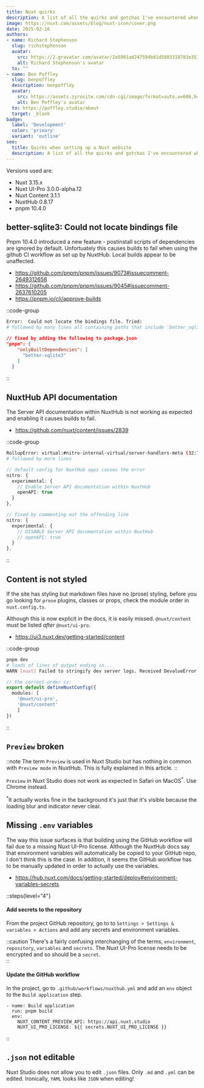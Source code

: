 ```yaml
---
title: Nuxt quirks
description: A list of all the quirks and gotchas I've encountered when setting up a Nuxt website using NuxtHub, Nuxt Studio/Content and Nuxt UI.
image: https://nuxt.com/assets/blog/nuxt-icon/cover.png
date: 2025-02-16
authors:
- name: Richard Stephenson
  slug: richstephenson
  avatar:
    src: https://2.gravatar.com/avatar/2e5901ad247594b81d5083318783e351314a7e6f5dbadc779c3c4c5734afbef7
    alt: Richard Stephenson's avatar
  to: ""
- name: Ben Poffley
  slug: benpoffley
  description: benpoffley
  avatar:
    src: https://assets.zyrosite.com/cdn-cgi/image/format=auto,w=606,h=769,fit=crop/dWxbrVXW2bF41OlW/ben-poffley-2-YKbrR1M4p2hD10gq.jpeg
    alt: Ben Poffley's avatar
  to: https://poffley.studio/about
  target: _blank
badge:
  label: 'Development'
  color: 'primary'
  variant: 'outline'
seo:
  title: Quirks when setting up a Nuxt website
  description: A list of all the quirks and gotchas I've encountered when setting up a Nuxt website using NuxtHub, Nuxt Studio/Content and Nuxt UI.
---
```


Versions used are:
- Nuxt 3.15.x
- Nuxt UI-Pro 3.0.0-alpha.12
- Nuxt Content 3.1.1
- NuxtHub 0.8.17
- pnpm 10.4.0

## better-sqlite3: Could not locate bindings file

Pnpm 10.4.0 introduced a new feature - postinstall scripts of dependencies are ignored by default. Unfortuately this causes builds to fail when using the github CI workflow as set up by NuxtHub. Local builds appear to be unaffected.

- https://github.com/pnpm/pnpm/issues/9073#issuecomment-2649312658
- https://github.com/pnpm/pnpm/issues/9045#issuecomment-2637610205
- https://pnpm.io/cli/approve-builds

::code-group

```bash [pnpm]
Error:  Could not locate the bindings file. Tried: 
# followed by many lines all containing paths that include `better_sqlite3`
```

```json [package.json]
// fixed by adding the following to package.json
"pnpm": {
    "onlyBuiltDependencies": [
      "better-sqlite3"
    ]
  }
```
::

## NuxtHub API documentation

The Server API documentation within NuxtHub is not working as expected and enabling it causes builds to fail.

- https://github.com/nuxt/content/issues/2839

::code-group

```bash [pnpm]
RollupError: virtual:#nitro-internal-virtual/server-handlers-meta (32:7): Identifier "_vtEFC3Meta" has already been declared
# followed by more lines
```

```ts [nuxt.config.ts]
// default config for NuxtHub apps causes the error
nitro: {
  experimental: {
    // Enable Server API documentation within NuxtHub
    openAPI: true
  }
},
```

```ts [nuxt.config.ts]
// fixed by commenting out the offending line
nitro: {
  experimental: {
    // DISABLE Server API documentation within NuxtHub
    // openAPI: true
  }
},
```
::

## Content is not styled

If the site has styling but markdown files have no (prose) styling, before you go looking for `prose` plugins, classes or props, check the module order in `nuxt.config.ts`.

Although this is now explicit in the docs, it is easily missed. `@nuxt/content` must be listed _after_ `@nuxt/ui-pro`. 

- https://ui3.nuxt.dev/getting-started/content


::code-group
```bash [pnpm]
pnpm dev
# loads of lines of output ending in...
WARN [nuxt] Failed to stringify dev server logs. Received DevalueError: Cannot stringify a function.
```

```ts [nuxt.config.ts]
// the correct order is:
export default defineNuxtConfig({
  modules: [
    '@nuxt/ui-pro',
    '@nuxt/content'
    ]
})
```
::

## `Preview` broken

::note
The term `Preview` is used in Nuxt Studio but has nothing in common with `Preview mode` in NuxtHub. This is fully explained in this article.
::

`Preview` in Nuxt Studio does not work as expected in Safari on MacOS<sup>\*</sup>. Use Chrome instead.

<sup>\*</sup>It actually works fine in the background it's just that it's visible because the loading blur and indicator never clear. 

## Missing `.env` variables

The way this issue surfaces is that building using the GitHub workflow will fail due to a missing Nuxt UI-Pro license.
Although the NuxtHub docs say that environment variables will automatically be copied to your GitHub repo, I don't think this is the case. In addition, it seems the GitHub workflow has to be manually updated in order to actually use the variables.

- https://hub.nuxt.com/docs/getting-started/deploy#environment-variables-secrets

::steps{level="4"}
#### Add secrets to the repository

From the project GitHub repository, go to to `Settings > Settings & variables > Actions` and add any secrets and environment variables. 


::caution
There's a fairly confusing interchanging of the terms, `environment`, `repository`, `variables` and `secrets`. The Nuxt UI-Pro license needs to be encrypted and so should be a `secret`.  
::

#### Update the GitHub workflow

In the project, go to `.github/workflows/nuxthub.yml` and add an `env` object to the `Build application` step. 

```yaml[.github/workflows/nuxthub.yml]
- name: Build application
  run: pnpm build
  env:
    NUXT_CONTENT_PREVIEW_API: https://api.nuxt.studio
    NUXT_UI_PRO_LICENSE: ${{ secrets.NUXT_UI_PRO_LICENSE }}
```
::

## `.json` not editable

Nuxt Studio does not allow you to edit `.json` files. Only `.md` and `.yml` can be edited. Ironically, `YAML` looks like `JSON` when editing!


